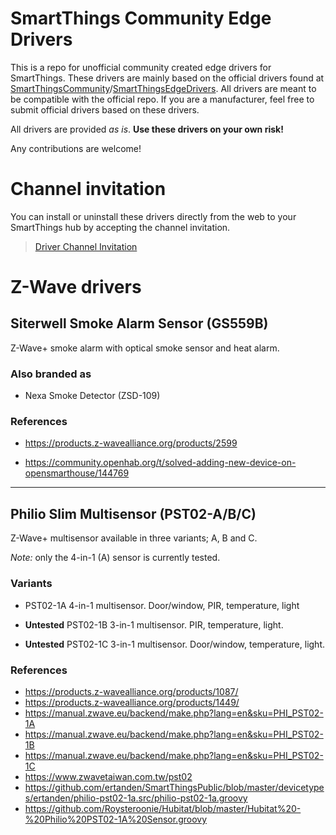 # SmartThings Community Edge Drivers

This is a repo for unofficial community created edge drivers for SmartThings. These drivers are mainly based on the official drivers found at [SmartThingsCommunity](https://github.com/SmartThingsCommunity)/[SmartThingsEdgeDrivers](https://github.com/SmartThingsCommunity/SmartThingsEdgeDrivers). All drivers are meant to be compatible with the official repo. If you are a manufacturer, feel free to submit official drivers based on these drivers.

All drivers are provided *as is*. **Use these drivers on your own risk!**

Any contributions are welcome!

# Channel invitation

You can install or uninstall these drivers directly from the web to your SmartThings hub by accepting the channel invitation.

> [Driver Channel Invitation](https://bestow-regional.api.smartthings.com/invite/r3My4NRWvzjp)

# Z-Wave drivers

## Siterwell Smoke Alarm Sensor (GS559B)

Z-Wave+ smoke alarm with optical smoke sensor and heat alarm.

### Also branded as

 - Nexa Smoke Detector (ZSD-109)

### References

 - https://products.z-wavealliance.org/products/2599

 - https://community.openhab.org/t/solved-adding-new-device-on-opensmarthouse/144769

---

 ## Philio Slim Multisensor (PST02-A/B/C)

 Z-Wave+ multisensor available in three variants; A, B and C.
 
 *Note:* only the 4-in-1 (A) sensor is currently tested.

 ### Variants

- PST02-1A 4-in-1 multisensor. Door/window, PIR, temperature, light

- **Untested** PST02-1B 3-in-1 multisensor. PIR, temperature, light.

- **Untested** PST02-1C 3-in-1 multisensor. Door/window, temperature, light.

### References
- https://products.z-wavealliance.org/products/1087/
- https://products.z-wavealliance.org/products/1449/
- https://manual.zwave.eu/backend/make.php?lang=en&sku=PHI_PST02-1A
- https://manual.zwave.eu/backend/make.php?lang=en&sku=PHI_PST02-1B
- https://manual.zwave.eu/backend/make.php?lang=en&sku=PHI_PST02-1C
- https://www.zwavetaiwan.com.tw/pst02
- https://github.com/ertanden/SmartThingsPublic/blob/master/devicetypes/ertanden/philio-pst02-1a.src/philio-pst02-1a.groovy
- https://github.com/Roysteroonie/Hubitat/blob/master/Hubitat%20-%20Philio%20PST02-1A%20Sensor.groovy